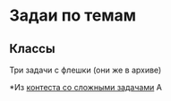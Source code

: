 # Задаи по темам

## Классы

Три задачи с флешки (они же в архиве)

*Из [контеста со сложными задачами](https://codeforces.com/contestInvitation/cfd14dd736cf08d26fcf946e5f5167c9ccdc30fc) A
